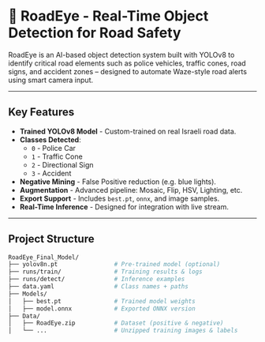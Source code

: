 # 🚓 RoadEye - Real-Time Object Detection for Road Safety

RoadEye is an AI-based object detection system built with YOLOv8 to identify critical road elements such as police vehicles, traffic cones, road signs, and accident zones – designed to automate Waze-style road alerts using smart camera input.

---

## Key Features

- **Trained YOLOv8 Model** - Custom-trained on real Israeli road data.
- **Classes Detected**:
  - `0` - Police Car  
  - `1` - Traffic Cone  
  - `2` - Directional Sign  
  - `3` - Accident  
- **Negative Mining** - False Positive reduction (e.g. blue lights).
- **Augmentation** - Advanced pipeline: Mosaic, Flip, HSV, Lighting, etc.
- **Export Support** - Includes `best.pt`, `onnx`, and image samples.
- **Real-Time Inference** - Designed for integration with live stream.

---

## Project Structure

```bash
RoadEye_Final_Model/
├── yolov8n.pt                # Pre-trained model (optional)
├── runs/train/               # Training results & logs
├── runs/detect/              # Inference examples
├── data.yaml                 # Class names + paths
├── Models/
│   ├── best.pt               # Trained model weights
│   ├── model.onnx            # Exported ONNX version
├── Data/
│   ├── RoadEye.zip           # Dataset (positive & negative)
│   └── ...                   # Unzipped training images & labels
